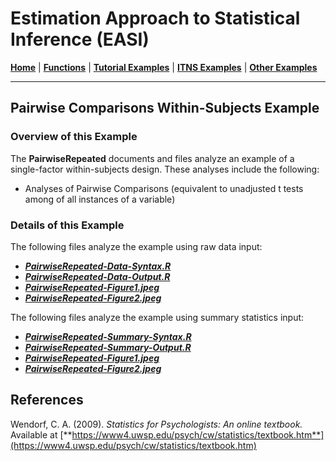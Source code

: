 # Estimation Approach to Statistical Inference (EASI)

[**Home**](https://github.com/cwendorf/EASI/) | 
[**Functions**](https://github.com/cwendorf/EASI/tree/master/A-Functions) | 
[**Tutorial Examples**](https://github.com/cwendorf/EASI/tree/master/B-TutorialExamples) | 
[**ITNS Examples**](https://github.com/cwendorf/EASI/tree/master/C-ITNSExamples) | 
[**Other Examples**](https://github.com/cwendorf/EASI/tree/master/D-OtherExamples)

---

## Pairwise Comparisons Within-Subjects Example

### Overview of this Example

The **PairwiseRepeated** documents and files analyze an example of a single-factor within-subjects design. These analyses include the following:

- Analyses of Pairwise Comparisons (equivalent to unadjusted t tests among of all instances of a variable)

### Details of this Example

The following files analyze the example using raw data input:

- [**_PairwiseRepeated-Data-Syntax.R_**](./PairwiseRepeated-Data-Syntax.R)
- [**_PairwiseRepeated-Data-Output.R_**](./PairwiseRepeated-Data-Output.R)
- [**_PairwiseRepeated-Figure1.jpeg_**](./PairwiseRepeated-Figure1.jpeg)
- [**_PairwiseRepeated-Figure2.jpeg_**](./PairwiseRepeated-Figure2.jpeg)

The following files analyze the example using summary statistics input:

- [**_PairwiseRepeated-Summary-Syntax.R_**](./PairwiseRepeated-Summary-Syntax.R)
- [**_PairwiseRepeated-Summary-Output.R_**](./PairwiseRepeated-Summary-Output.R)
- [**_PairwiseRepeated-Figure1.jpeg_**](./PairwiseRepeated-Figure1.jpeg)
- [**_PairwiseRepeated-Figure2.jpeg_**](./PairwiseRepeated-Figure2.jpeg)

## References

Wendorf, C. A. (2009). _Statistics for Psychologists: An online textbook._ Available at [**https://www4.uwsp.edu/psych/cw/statistics/textbook.htm**](https://www4.uwsp.edu/psych/cw/statistics/textbook.htm)
